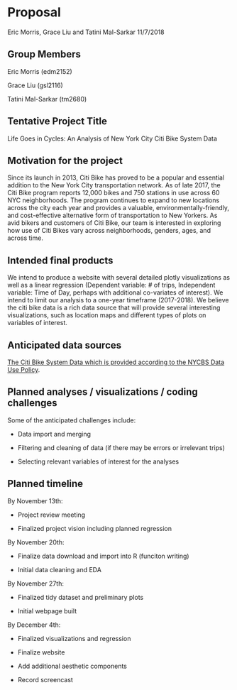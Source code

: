 Proposal
================
Eric Morris, Grace Liu and Tatini Mal-Sarkar
11/7/2018

Group Members
-------------

Eric Morris (edm2152)

Grace Liu (gsl2116)

Tatini Mal-Sarkar (tm2680)

Tentative Project Title
-----------------------

Life Goes in Cycles: An Analysis of New York City Citi Bike System Data

Motivation for the project
--------------------------

Since its launch in 2013, Citi Bike has proved to be a popular and essential addition to the New York City transportation network. As of late 2017, the Citi Bike program reports 12,000 bikes and 750 stations in use across 60 NYC neighborhoods. The program continues to expand to new locations across the city each year and provides a valuable, environmentally-friendly, and cost-effective alternative form of transportation to New Yorkers. As avid bikers and customers of Citi Bike, our team is interested in exploring how use of Citi Bikes vary across neighborhoods, genders, ages, and across time.

Intended final products
-----------------------

We intend to produce a website with several detailed plotly visualizations as well as a linear regression (Dependent variable: \# of trips, Independent variable: Time of Day, perhaps with additional co-variates of interest). We intend to limit our analysis to a one-year timeframe (2017-2018). We believe the citi bike data is a rich data source that will provide several interesting visualizations, such as location maps and different types of plots on variables of interest.

Anticipated data sources
------------------------

[The Citi Bike System Data which is provided according to the NYCBS Data Use Policy](https://www.citibikenyc.com/system-data).

Planned analyses / visualizations / coding challenges
-----------------------------------------------------

Some of the anticipated challenges include:

-   Data import and merging

-   Filtering and cleaning of data (if there may be errors or irrelevant trips)

-   Selecting relevant variables of interest for the analyses

Planned timeline
----------------

By November 13th:

-   Project review meeting

-   Finalized project vision including planned regression

By November 20th:

-   Finalize data download and import into R (funciton writing)

-   Initial data cleaning and EDA

By November 27th:

-   Finalized tidy dataset and preliminary plots

-   Initial webpage built

By December 4th:

-   Finalized visualizations and regression

-   Finalize website

-   Add additional aesthetic components

-   Record screencast
